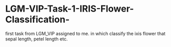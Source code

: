 # LGM-VIP-Task-1-IRIS-Flower-Classification-
first task from LGM_VIP assigned to me. in which classify the ixis flower that sepal length, petel length etc. 
